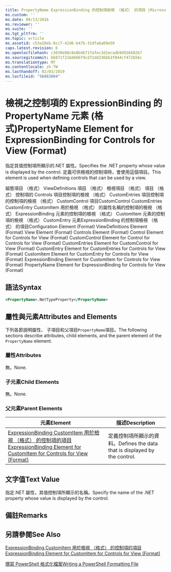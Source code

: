 ```yaml
---
title: PropertyName ExpressionBinding 的控制項檢視 （格式） 的項目 |Microsoft Docs
ms.custom: ''
ms.date: 09/13/2016
ms.reviewer: ''
ms.suite: ''
ms.tgt_pltfrm: ''
ms.topic: article
ms.assetid: c53a28eb-8cc7-42d6-b47b-31dfa6a69e50
caps.latest.revision: 6
ms.openlocfilehash: c3030e80c8e8bd671fafec3d1ecadb9d916682b7
ms.sourcegitcommit: b6871f21bd666f9cd71dd336bb3f844cf472b56c
ms.translationtype: MT
ms.contentlocale: zh-TW
ms.lasthandoff: 02/03/2019
ms.locfileid: "56863004"
---
```

# <a name="propertyname-element-for-expressionbinding-for-controls-for-view-format"></a><span data-ttu-id="2c3d4-102">檢視之控制項的 ExpressionBinding 的 PropertyName 元素 (格式)</span><span class="sxs-lookup"><span data-stu-id="2c3d4-102">PropertyName Element for ExpressionBinding for Controls for View (Format)</span></span>

<span data-ttu-id="2c3d4-103">指定其值控制項所顯示的.NET 屬性。</span><span class="sxs-lookup"><span data-stu-id="2c3d4-103">Specifies the .NET property whose value is displayed by the control.</span></span> <span data-ttu-id="2c3d4-104">定義可供檢視的控制項時，會使用這個項目。</span><span class="sxs-lookup"><span data-stu-id="2c3d4-104">This element is used when defining controls that can be used by a view.</span></span>

<span data-ttu-id="2c3d4-105">組態項目 （格式） ViewDefinitions 項目 （格式） 檢視項目 （格式） 項目 （格式） 控制項的 Controls 項目控制項的檢視 （格式） CustomEntries 項目控制項的控制項的檢視 （格式） CustomControl 項目CustomControl CustomEntries CustomEntry CustomItem 用於檢視 （格式） 的屬性名稱的控制項的檢視 （格式） ExpressionBinding 元素的控制項的檢視 （格式） CustomItem 元素的控制項的檢視 （格式） CustomEntry 元素ExpressionBinding 的控制項檢視 （格式） 的項目</span><span class="sxs-lookup"><span data-stu-id="2c3d4-105">Configuration Element (Format) ViewDefinitions Element (Format) View Element (Format) Controls Element (Format) Control Element for Controls for View (Format) CustomControl Element for Control for Controls for View (Format) CustomEntries Element for CustomControl for View (Format) CustomEntry Element for CustomEntries for Controls for View (Format) CustomItem Element for CustomEntry for Controls for View (Format) ExpressionBinding Element for CustomItem for Controls for View (Format) PropertyName Element for ExpressionBinding for Controls for View (Format)</span></span>

## <a name="syntax"></a><span data-ttu-id="2c3d4-106">語法</span><span class="sxs-lookup"><span data-stu-id="2c3d4-106">Syntax</span></span>

```xml
<PropertyName>.NetTypeProperty</PropertyName>
```

## <a name="attributes-and-elements"></a><span data-ttu-id="2c3d4-107">屬性與元素</span><span class="sxs-lookup"><span data-stu-id="2c3d4-107">Attributes and Elements</span></span>

<span data-ttu-id="2c3d4-108">下列各節說明屬性、 子項目和父項目`PropertyName`項目。</span><span class="sxs-lookup"><span data-stu-id="2c3d4-108">The following sections describe attributes, child elements, and the parent element of the `PropertyName` element.</span></span>

### <a name="attributes"></a><span data-ttu-id="2c3d4-109">屬性</span><span class="sxs-lookup"><span data-stu-id="2c3d4-109">Attributes</span></span>

<span data-ttu-id="2c3d4-110">無。</span><span class="sxs-lookup"><span data-stu-id="2c3d4-110">None.</span></span>

### <a name="child-elements"></a><span data-ttu-id="2c3d4-111">子元素</span><span class="sxs-lookup"><span data-stu-id="2c3d4-111">Child Elements</span></span>

<span data-ttu-id="2c3d4-112">無。</span><span class="sxs-lookup"><span data-stu-id="2c3d4-112">None.</span></span>

### <a name="parent-elements"></a><span data-ttu-id="2c3d4-113">父元素</span><span class="sxs-lookup"><span data-stu-id="2c3d4-113">Parent Elements</span></span>

|<span data-ttu-id="2c3d4-114">元素</span><span class="sxs-lookup"><span data-stu-id="2c3d4-114">Element</span></span>|<span data-ttu-id="2c3d4-115">描述</span><span class="sxs-lookup"><span data-stu-id="2c3d4-115">Description</span></span>|
|-------------|-----------------|
|[<span data-ttu-id="2c3d4-116">ExpressionBinding CustomItem 用於檢視 （格式） 的控制項的項目</span><span class="sxs-lookup"><span data-stu-id="2c3d4-116">ExpressionBinding Element for CustomItem for Controls for View (Format)</span></span>](./expressionbinding-element-for-customitem-for-controls-for-view-format.md)|<span data-ttu-id="2c3d4-117">定義控制項所顯示的資料。</span><span class="sxs-lookup"><span data-stu-id="2c3d4-117">Defines the data that is displayed by the control.</span></span>|

## <a name="text-value"></a><span data-ttu-id="2c3d4-118">文字值</span><span class="sxs-lookup"><span data-stu-id="2c3d4-118">Text Value</span></span>

<span data-ttu-id="2c3d4-119">指定.NET 屬性，其值控制項所顯示的名稱。</span><span class="sxs-lookup"><span data-stu-id="2c3d4-119">Specify the name of the .NET property whose value is displayed by the control.</span></span>

## <a name="remarks"></a><span data-ttu-id="2c3d4-120">備註</span><span class="sxs-lookup"><span data-stu-id="2c3d4-120">Remarks</span></span>

## <a name="see-also"></a><span data-ttu-id="2c3d4-121">另請參閱</span><span class="sxs-lookup"><span data-stu-id="2c3d4-121">See Also</span></span>

[<span data-ttu-id="2c3d4-122">ExpressionBinding CustomItem 用於檢視 （格式） 的控制項的項目</span><span class="sxs-lookup"><span data-stu-id="2c3d4-122">ExpressionBinding Element for CustomItem for Controls for View (Format)</span></span>](./expressionbinding-element-for-customitem-for-controls-for-view-format.md)

[<span data-ttu-id="2c3d4-123">撰寫 PowerShell 格式化檔案</span><span class="sxs-lookup"><span data-stu-id="2c3d4-123">Writing a PowerShell Formatting File</span></span>](./writing-a-powershell-formatting-file.md)

